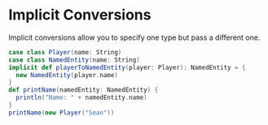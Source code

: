 Implicit Conversions
====================

Implicit conversions allow you to specify one type but pass a different one.

```scala
case class Player(name: String)
case class NamedEntity(name: String)
implicit def playerToNamedEntity(player: Player): NamedEntity = {
  new NamedEntity(player.name)
}
def printName(namedEntity: NamedEntity) {
  println("Name: " + namedEntity.name)
} 
printName(new Player("Sean"))
```
